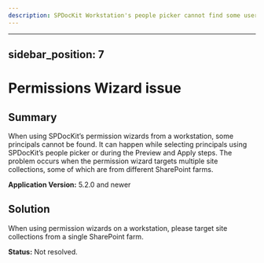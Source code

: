 ```yaml
---
description: SPDocKit Workstation's people picker cannot find some users when using the permission wizards.
---
```


---
sidebar_position: 7
---

# Permissions Wizard issue

## **Summary**

When using SPDocKit’s permission wizards from a workstation, some principals cannot be found. It can happen while selecting principals using SPDocKit’s people picker or during the Preview and Apply steps. The problem occurs when the permission wizard targets multiple site collections, some of which are from different SharePoint farms.

**Application Version:** 5.2.0 and newer

## **Solution**

When using permission wizards on a workstation, please target site collections from a single SharePoint farm.

**Status:** Not resolved.

